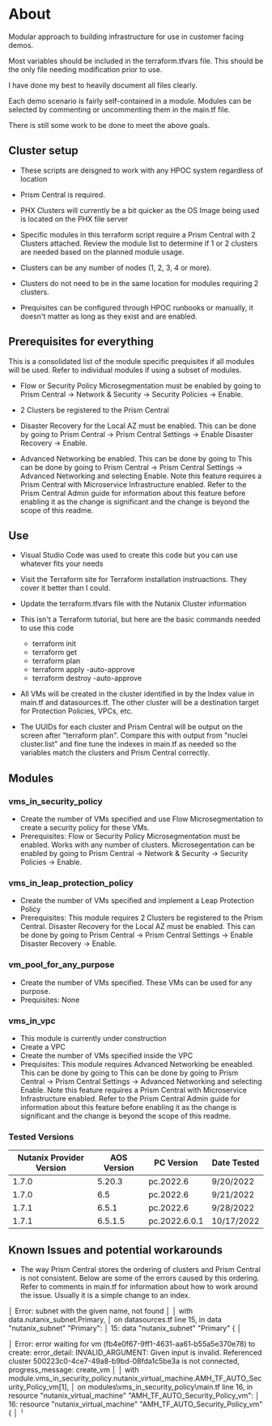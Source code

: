 # About

Modular approach to building infrastructure for use in customer facing demos.

Most variables should be included in the terraform.tfvars file.  This should be the only file needing modification prior to use.

I have done my best to heavily document all files clearly.

Each demo scenario is fairly self-contained in a module.  Modules can be selected by commenting or uncommenting them in the main.tf file.

There is still some work to be done to meet the above goals.

## Cluster setup

- These scripts are deisgned to work with any HPOC system regardless of location

- Prism Central is required.

- PHX Clusters will currently be a bit quicker as the OS Image being used is located on the PHX file server

- Specific modules in this terraform script require a Prism Central with 2 Clusters attached. Review the module list to determine if 1 or 2 clusters are needed based on the planned module usage.

- Clusters can be any number of nodes (1, 2, 3, 4 or more). 

- Clusters do not need to be in the same location for modules requiring 2 clusters.

- Prequisites can be configured through HPOC runbooks or manually, it doesn't matter as long as they exist and are enabled.

## Prerequisites for everything
This is a consolidated list of the module specific prequisites if all modules will be used.  Refer to individual modules if using a subset of modules.

- Flow or Security Policy Microsegmentation must be enabled by going to Prism Central -> Network & Security -> Security Policies -> Enable. 

- 2 Clusters be registered to the Prism Central 

- Disaster Recovery for the Local AZ must be enabled.  This can be done by going to Prism Central -> Prism Central Settings -> Enable Disaster Recovery -> Enable. 

- Advanced Networking be enabled.  This can be done by going to This can be done by going to Prism Central -> Prism Central Settings -> Advanced Networking and selecting Enable.  Note this feature requires a Prism Central with Microservice Infrastructure enabled.  Refer to the Prism Central Admin guide for information about this feature before enabling it as the change is significant and the change is beyond the scope of this readme.

## Use
- Visual Studio Code was used to create this code but you can use whatever fits your needs
- Visit the Terraform site for Terraform installation instruactions.  They cover it better than I could.
- Update the terraform.tfvars file with the Nutanix Cluster information
- This isn't a Terraform tutorial, but here are the basic commands needed to use this code
    - terraform init
    - terraform get 
    - terraform plan
    - terraform apply -auto-approve
    - terraform destroy -auto-approve

- All VMs will be created in the cluster identified in by the Index value in main.tf and datasources.tf.  The other cluster will be
  a destination target for Protection Policies, VPCs, etc.
- The UUIDs for each cluster and Prism Central will be output on the screen after "terraform plan".  Compare this with output from "nuclei cluster.list" and 
  fine tune the indexes in main.tf as needed so the variables match the clusters and Prism Central correctly.

## Modules

### vms_in_security_policy
- Create the number of VMs specified and use Flow Microsegmentation to create a security policy for these VMs.
- Prerequisites: Flow or Security Policy Microsegmentation must be enabled.  Works with any number of clusters. Microsegentation can be enabled by going to Prism Central -> Network & Security -> Security Policies -> Enable. 

### vms_in_leap_protection_policy
- Create the number of VMs specified and implement a Leap Protection Policy
- Prerequisites: This module requires 2 Clusters be registered to the Prism Central.  Disaster Recovery for the Local AZ must be enabled.  This can be done by going to Prism Central -> Prism Central Settings -> Enable Disaster Recovery -> Enable. 

### vm_pool_for_any_purpose
- Create the number of VMs specified. These VMs can be used for any purpose.
- Prequisites: None

### vms_in_vpc
- This module is currently under construction
- Create a VPC
- Create the number of VMs specified inside the VPC
- Prequisites: This module requires Advanced Networking be eneabled.  This can be done by going to This can be done by going to Prism Central -> Prism Central Settings -> Advanced Networking and selecting Enable.  Note this feature requires a Prism Central with Microservice Infrastructure enabled.  Refer to the Prism Central Admin guide for information about this feature before enabling it as the change is significant and the change is beyond the scope of this readme.

### Tested Versions

| Nutanix Provider Version | AOS Version | PC Version | Date Tested |
|----------|----------|----------|----------|
| 1.7.0 | 5.20.3 | pc.2022.6 | 9/20/2022 |
| 1.7.0 | 6.5 | pc.2022.6 | 9/21/2022 |
| 1.7.1 | 6.5.1 | pc.2022.6 | 9/28/2022 |
| 1.7.1 | 6.5.1.5 | pc.2022.6.0.1 | 10/17/2022 |

## Known Issues and potential workarounds
- The way Prism Central stores the ordering of clusters and Prism Central is not consistent.  Below are some of the errors caused by this ordering.  Refer to comments in main.tf for information about how to work around the issue.  Usually it is a simple change to an index.

│ Error: subnet with the given name, not found
│
│   with data.nutanix_subnet.Primary,
│   on datasources.tf line 15, in data "nutanix_subnet" "Primary":
│   15: data "nutanix_subnet" "Primary" {
│

│ Error: error waiting for vm (fb4e0f67-9ff1-4631-aa61-b55a5e370e78) to create: error_detail: INVALID_ARGUMENT: Given input is invalid. Referenced cluster 500223c0-4ce7-49a8-b9bd-08fda1c5be3a is not connected, progress_message: create_vm
│
│   with module.vms_in_security_policy.nutanix_virtual_machine.AMH_TF_AUTO_Security_Policy_vm[1],
│   on modules\vms_in_security_policy\main.tf line 16, in resource "nutanix_virtual_machine" "AMH_TF_AUTO_Security_Policy_vm":
│   16: resource "nutanix_virtual_machine" "AMH_TF_AUTO_Security_Policy_vm" {
│
╵
